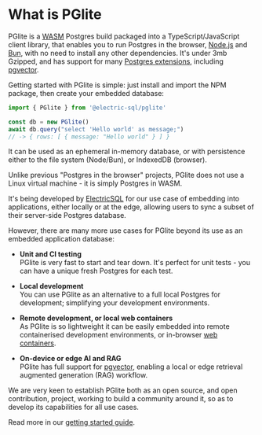 # What is PGlite

PGlite is a [WASM](https://webassembly.org/) Postgres build packaged into a TypeScript/JavaScript client library, that enables you to run Postgres in the browser, [Node.js](https://nodejs.org/) and [Bun](https://bun.sh/), with no need to install any other dependencies. It's under 3mb Gzipped, and has support for many [Postgres extensions](../extensions/), including [pgvector](../extensions/#pgvector).

Getting started with PGlite is simple: just install and import the NPM package, then create your embedded database:

```js
import { PGlite } from '@electric-sql/pglite'

const db = new PGlite()
await db.query("select 'Hello world' as message;")
// -> { rows: [ { message: "Hello world" } ] }
```

It can be used as an ephemeral in-memory database, or with persistence either to the file system (Node/Bun), or IndexedDB (browser).

Unlike previous "Postgres in the browser" projects, PGlite does not use a Linux virtual machine - it is simply Postgres in WASM.

It's being developed by [ElectricSQL](https://next.electric-sql.com/) for our use case of embedding into applications, either locally or at the edge, allowing users to sync a subset of their server-side Postgres database.

However, there are many more use cases for PGlite beyond its use as an embedded application database:

- **Unit and CI testing**<br>
  PGlite is very fast to start and tear down. It's perfect for unit tests - you can have a unique fresh Postgres for each test.

- **Local development**<br>
  You can use PGlite as an alternative to a full local Postgres for development; simplifying your development environments.

- **Remote development, or local web containers**<br>
  As PGlite is so lightweight it can be easily embedded into remote containerised development environments, or in-browser [web containers](https://webcontainers.io).

- **On-device or edge AI and RAG**<br>
  PGlite has full support for [pgvector](../extensions/#pgvector), enabling a local or edge retrieval augmented generation (RAG) workflow.

We are very keen to establish PGlite both as an open source, and open contribution, project, working to build a community around it, so as to develop its capabilities for all use cases.

Read more in our [getting started guide](./index.md).
